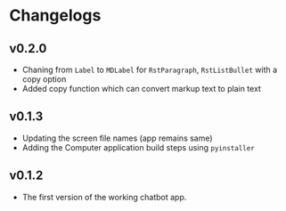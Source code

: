 # Changelogs

## v0.2.0
- Chaning from `Label` to `MDLabel` for `RstParagraph`, `RstListBullet` with a copy option
- Added copy function which can convert markup text to plain text

## v0.1.3
- Updating the screen file names (app remains same)
- Adding the Computer application build steps using `pyinstaller`

## v0.1.2
- The first version of the working chatbot app.